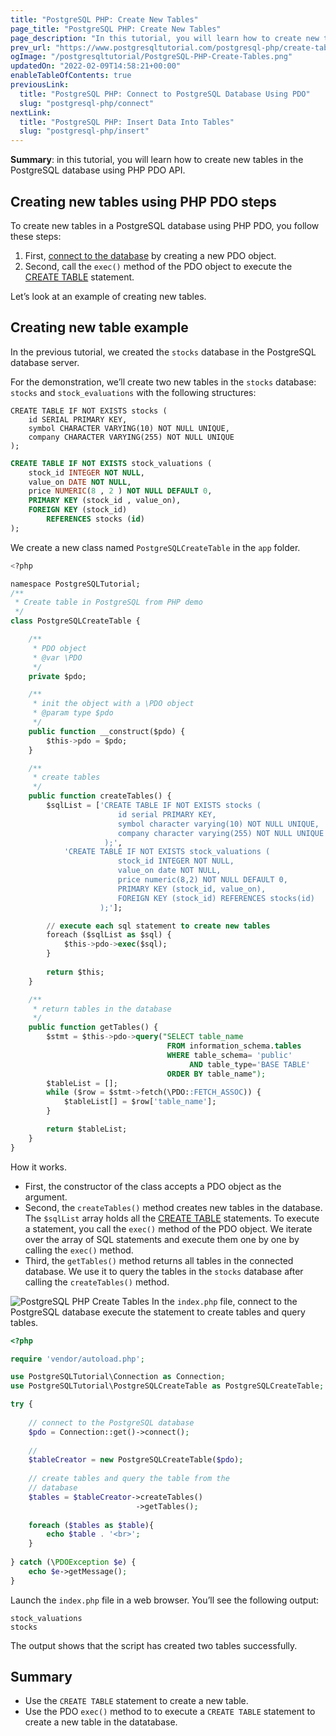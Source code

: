 ```yaml
---
title: "PostgreSQL PHP: Create New Tables"
page_title: "PostgreSQL PHP: Create New Tables"
page_description: "In this tutorial, you will learn how to create new tables in the PostgreSQL database using PHP PDO API."
prev_url: "https://www.postgresqltutorial.com/postgresql-php/create-tables/"
ogImage: "/postgresqltutorial/PostgreSQL-PHP-Create-Tables.png"
updatedOn: "2022-02-09T14:58:21+00:00"
enableTableOfContents: true
previousLink: 
  title: "PostgreSQL PHP: Connect to PostgreSQL Database Using PDO"
  slug: "postgresql-php/connect"
nextLink: 
  title: "PostgreSQL PHP: Insert Data Into Tables"
  slug: "postgresql-php/insert"
---
```





**Summary**: in this tutorial, you will learn how to create new tables in the PostgreSQL database using PHP PDO API.


## Creating new tables using PHP PDO steps

To create new tables in a PostgreSQL database using PHP PDO, you follow these steps:

1. First, [connect to the database](connect) by creating a new PDO object.
2. Second, call the `exec()` method of the PDO object to execute the [CREATE TABLE](../postgresql-tutorial/postgresql-create-table) statement.

Let’s look at an example of creating new tables.


## Creating new table example

In the previous tutorial, we created the `stocks` database in the PostgreSQL database server.

For the demonstration, we’ll create two new tables in the `stocks` database: `stocks` and `stock_evaluations` with the following structures:


```phpsql
CREATE TABLE IF NOT EXISTS stocks (
    id SERIAL PRIMARY KEY,
    symbol CHARACTER VARYING(10) NOT NULL UNIQUE,
    company CHARACTER VARYING(255) NOT NULL UNIQUE
);
```

```sql
CREATE TABLE IF NOT EXISTS stock_valuations (
    stock_id INTEGER NOT NULL,
    value_on DATE NOT NULL,
    price NUMERIC(8 , 2 ) NOT NULL DEFAULT 0,
    PRIMARY KEY (stock_id , value_on),
    FOREIGN KEY (stock_id)
        REFERENCES stocks (id)
);
```
We create a new class named `PostgreSQLCreateTable` in the `app` folder.


```sql
<?php

namespace PostgreSQLTutorial;
/**
 * Create table in PostgreSQL from PHP demo
 */
class PostgreSQLCreateTable {

    /**
     * PDO object
     * @var \PDO
     */
    private $pdo;

    /**
     * init the object with a \PDO object
     * @param type $pdo
     */
    public function __construct($pdo) {
        $this->pdo = $pdo;
    }

    /**
     * create tables 
     */
    public function createTables() {
        $sqlList = ['CREATE TABLE IF NOT EXISTS stocks (
                        id serial PRIMARY KEY,
                        symbol character varying(10) NOT NULL UNIQUE,
                        company character varying(255) NOT NULL UNIQUE 
                     );',
            'CREATE TABLE IF NOT EXISTS stock_valuations (
                        stock_id INTEGER NOT NULL,
                        value_on date NOT NULL,
                        price numeric(8,2) NOT NULL DEFAULT 0,
                        PRIMARY KEY (stock_id, value_on),
                        FOREIGN KEY (stock_id) REFERENCES stocks(id)
                    );'];

        // execute each sql statement to create new tables
        foreach ($sqlList as $sql) {
            $this->pdo->exec($sql);
        }
        
        return $this;
    }

    /**
     * return tables in the database
     */
    public function getTables() {
        $stmt = $this->pdo->query("SELECT table_name 
                                   FROM information_schema.tables 
                                   WHERE table_schema= 'public' 
                                        AND table_type='BASE TABLE'
                                   ORDER BY table_name");
        $tableList = [];
        while ($row = $stmt->fetch(\PDO::FETCH_ASSOC)) {
            $tableList[] = $row['table_name'];
        }

        return $tableList;
    }
}

```
How it works.

* First, the constructor of the class accepts a PDO object as the argument.
* Second, the `createTables()` method creates new tables in the database. The `$sqlList` array holds all the [CREATE TABLE](../postgresql-tutorial/postgresql-create-table) statements. To execute a statement, you call the `exec()` method of the PDO object. We iterate over the array of SQL statements and execute them one by one by calling the `exec()` method.
* Third, the `getTables()` method returns all tables in the connected database. We use it to query the tables in the `stocks` database after calling the `createTables()` method.


![PostgreSQL PHP Create Tables](/postgresqltutorial/PostgreSQL-PHP-Create-Tables.png)
In the `index.php` file, connect to the PostgreSQL database execute the statement to create tables and query tables.


```php
<?php

require 'vendor/autoload.php';

use PostgreSQLTutorial\Connection as Connection;
use PostgreSQLTutorial\PostgreSQLCreateTable as PostgreSQLCreateTable;

try {
    
    // connect to the PostgreSQL database
    $pdo = Connection::get()->connect();
    
    // 
    $tableCreator = new PostgreSQLCreateTable($pdo);
    
    // create tables and query the table from the
    // database
    $tables = $tableCreator->createTables()
                            ->getTables();
    
    foreach ($tables as $table){
        echo $table . '<br>';
    }
    
} catch (\PDOException $e) {
    echo $e->getMessage();
}

```
Launch the `index.php` file in a web browser. You’ll see the following output:


```
stock_valuations
stocks
```
The output shows that the script has created two tables successfully.


## Summary

* Use the `CREATE TABLE` statement to create a new table.
* Use the PDO `exec()` method to to execute a `CREATE TABLE` statement to create a new table in the datatabase.

